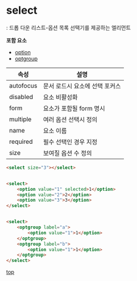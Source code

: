 # select
: 드롭 다운 리스트-옵션 목록 선택기를 제공하는 엘리먼트


**포함 요소**  
- [option](./option.md)
- [optgroup](./option.md#optgroup)


속성 | 설명
---|---
autofocus | 문서 로드시 요소에 선택 포커스
disabled  | 요소 비활성화
form      | 요소가 포함될 form 명시
multiple  | 여러 옵션 선택시 정의
name      | 요소 이름
required  | 필수 선택인 경우 지정
size      | 보여질 옵션 수 정의



```html
<select size="3"></select>


<select>
    <option value="1" selected>1</option>
    <option value="2">2</option>
    <option value="3">3</option>
</select>


<select>
    <optgroup label="a">
        <option value="1">1</option>
    </optgroup>
    <optgroup label="b">
        <option value="1">1</option>
    </optgroup>
</select>
```



[top](#)
